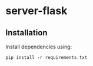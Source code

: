 # server-flask

## Installation

Install dependencies using:

```
pip install -r requirements.txt

```